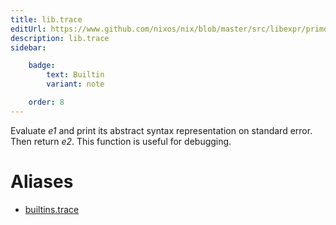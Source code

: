 ```yaml
---
title: lib.trace
editUrl: https://www.github.com/nixos/nix/blob/master/src/libexpr/primops.cc
description: lib.trace
sidebar:

    badge:
        text: Builtin
        variant: note

    order: 8
---
```


Evaluate *e1* and print its abstract syntax representation on
standard error. Then return *e2*. This function is useful for
debugging.


# Aliases

- [builtins.trace](reference/builtins/builtins-trace)



